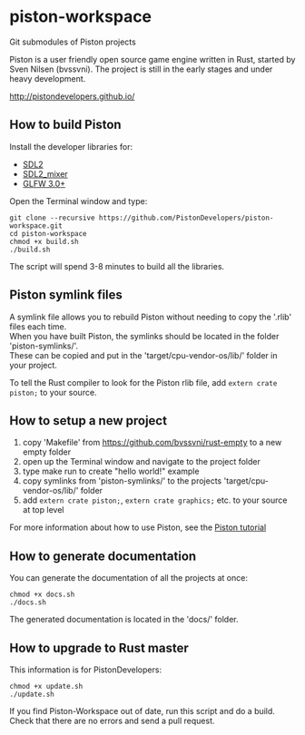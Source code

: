 piston-workspace
================

Git submodules of Piston projects

Piston is a user friendly open source game engine written in Rust,
started by Sven Nilsen (bvssvni).
The project is still in the early stages and under heavy development.

http://pistondevelopers.github.io/

## How to build Piston

Install the developer libraries for:

* [SDL2](http://www.libsdl.org/download-2.0.php)
* [SDL2_mixer](http://www.libsdl.org/projects/SDL_mixer/)
* [GLFW 3.0+](http://www.glfw.org/)

Open the Terminal window and type:

```
git clone --recursive https://github.com/PistonDevelopers/piston-workspace.git
cd piston-workspace
chmod +x build.sh
./build.sh
```

The script will spend 3-8 minutes to build all the libraries.

## Piston symlink files

A symlink file allows you to rebuild Piston without needing to copy the '.rlib' files each time.  
When you have built Piston, the symlinks should be located in the folder 'piston-symlinks/'.  
These can be copied and put in the 'target/cpu-vendor-os/lib/' folder in your project.  

To tell the Rust compiler to look for the Piston rlib file, add `extern crate piston;` to your source.  

## How to setup a new project

1. copy 'Makefile' from https://github.com/bvssvni/rust-empty to a new empty folder
2. open up the Terminal window and navigate to the project folder
3. type make run to create "hello world!" example
4. copy symlinks from 'piston-symlinks/' to the projects 'target/cpu-vendor-os/lib/' folder
5. add `extern crate piston;`, `extern crate graphics;` etc. to your source at top level

For more information about how to use Piston, see the [Piston tutorial](https://github.com/PistonDevelopers/piston/blob/master/learning%20materials/tutorial.md)

## How to generate documentation

You can generate the documentation of all the projects at once:

```
chmod +x docs.sh
./docs.sh
```

The generated documentation is located in the 'docs/' folder.

## How to upgrade to Rust master

This information is for PistonDevelopers:

```
chmod +x update.sh
./update.sh
```

If you find Piston-Workspace out of date, run this script and do a build.  
Check that there are no errors and send a pull request.  
